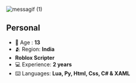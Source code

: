   ![messagif (1)](https://github.com/Vyvernl/Vyvernl/assets/157186731/1f0eee3e-8512-420b-b82f-dbd5fa738a88)

## Personal
- 🌱 Age : **13**
- 🫂 Region: **India**
- **Roblox Scripter**
- 💻 Experience: **2 years**
- ⌨️ Languages: **Lua, Py, Html, Css, C# & XAML**
